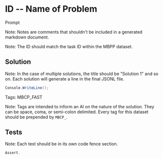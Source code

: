 # ID -- Name of Problem

Prompt

Note: Notes are comments that shouldn't be included in a generated markdown document.

Note: The ID should match the task ID within the MBPP dataset.

## Solution

Note: In the case of multiple solutions, the title should be "Solution 1" and so on. Each solution will generate a line in the final JSONL file.

```csharp
Console.WriteLine();
```

Tags: MBCP_FAST

Note: Tags are intended to inform an AI on the nature of the solution. They can be space, coma, or semi-colon delimited. Every tag for this dataset should be prepended by `MBCP_`.

## Tests

Note: Each test should be in its own code fence section.

```csharp
Assert.
```

